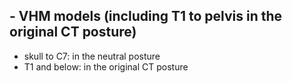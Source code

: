 ## - VHM models (including T1 to pelvis in the original CT posture)
- skull to C7: in the neutral posture
- T1 and below: in the original CT posture
